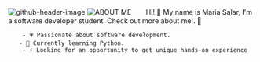 ![github-header-image](https://github.com/LittleMari/LittleMari/assets/134427300/e1ce860c-ef0b-47a9-8ce3-7f346ba7b95a)
![ABOUT ME](https://github.com/LittleMari/LittleMari/assets/134427300/be237961-c12d-4b4f-aef6-2bcba5ce83c7)
ㅤㅤHi! 🎀 My name is Maria Salar, I'm a software developer student. Check out more about me!. 🌸
       
        - 💗 Passionate about software development.
    ㅤㅤ- 🔨 Currently learning Python.
        - ⚡ Looking for an opportunity to get unique hands-on experience

<!--
![OBJETIVES](https://github.com/LittleMari/LittleMari/assets/134427300/3801def7-9e8a-4484-897e-9447d80fb285)

       - 💟 Do my first back-end app    ☑️
       - 💟 Do my first front-end app
       - 💟 Do a minigame 
       - 💟 Do a data science project
**LittleMari/LittleMari** is a ✨ _special_ ✨ repository because its `README.md` (this file) appears on your GitHub profile.

Here are some ideas to get you started:

- 🔭 I’m currently working on ...
- 🌱 I’m currently learning ...
- 👯 I’m looking to collaborate on ...
- 🤔 I’m looking for help with ...
- 💬 Ask me about ...
- 📫 How to reach me: ...
- 😄 Pronouns: ...
- ⚡ Fun fact: ...
-->
